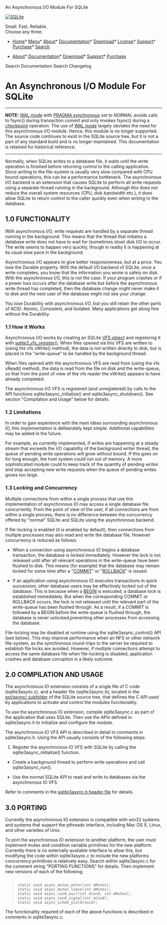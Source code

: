 




An Asynchronous I/O Module For SQLite




[![SQLite](images/sqlite370_banner.gif)](index.html)


Small. Fast. Reliable.  
Choose any three.


* [Home](index.html)* [Menu](javascript:void(0))* [About](about.html)* [Documentation](docs.html)* [Download](download.html)* [License](copyright.html)* [Support](support.html)* [Purchase](prosupport.html)* [Search](javascript:void(0))




* [About](about.html)* [Documentation](docs.html)* [Download](download.html)* [Support](support.html)* [Purchase](prosupport.html)






Search Documentation
Search Changelog







# An Asynchronous I/O Module For SQLite




---


**NOTE:**
[WAL mode](wal.html) with [PRAGMA synchronous](pragma.html#pragma_synchronous) set to NORMAL avoids calls to
fsync() during transaction commit and only invokes fsync() during
a [checkpoint](wal.html#ckpt) operation. The use of [WAL mode](wal.html) largely obviates the
need for this asynchronous I/O module. Hence, this module is no longer
supported. The source code continues to exist in the SQLite source tree,
but it is not a part of any standard build and is no longer maintained.
This documentation is retained for historical reference.



---


Normally, when SQLite writes to a database file, it waits until the write
operation is finished before returning control to the calling application.
Since writing to the file\-system is usually very slow compared with CPU
bound operations, this can be a performance bottleneck. The asynchronous I/O
backend is an extension that causes SQLite to perform all write requests
using a separate thread running in the background. Although this does not
reduce the overall system resources (CPU, disk bandwidth etc.), it does
allow SQLite to return control to the caller quickly even when writing to
the database.

## 1\.0 FUNCTIONALITY


With asynchronous I/O, write requests are handled by a separate thread
running in the background. This means that the thread that initiates
a database write does not have to wait for (sometimes slow) disk I/O
to occur. The write seems to happen very quickly, though in reality
it is happening at its usual slow pace in the background.

Asynchronous I/O appears to give better responsiveness, but at a price.
You lose the Durable property. With the default I/O backend of SQLite,
once a write completes, you know that the information you wrote is
safely on disk. With the asynchronous I/O, this is not the case. If
your program crashes or if a power loss occurs after the database
write but before the asynchronous write thread has completed, then the
database change might never make it to disk and the next user of the
database might not see your change.

You lose Durability with asynchronous I/O, but you still retain the
other parts of ACID: Atomic, Consistent, and Isolated. Many
applications get along fine without the Durability.

### 1\.1 How it Works


Asynchronous I/O works by creating an SQLite [VFS object](c3ref/vfs.html)
and registering it with [sqlite3\_vfs\_register()](c3ref/vfs_find.html).
When files opened via 
this VFS are written to (using the vfs xWrite() method), the data is not 
written directly to disk, but is placed in the "write\-queue" to be
handled by the background thread.

When files opened with the asynchronous VFS are read from 
(using the vfs xRead() method), the data is read from the file on 
disk and the write\-queue, so that from the point of view of
the vfs reader the xWrite() appears to have already completed.

The asynchronous I/O VFS is registered (and unregistered) by calls to the 
API functions sqlite3async\_initialize() and sqlite3async\_shutdown().
See section "Compilation and Usage" below for details.

### 1\.2 Limitations


In order to gain experience with the main ideas surrounding asynchronous 
IO, this implementation is deliberately kept simple. Additional 
capabilities may be added in the future.

For example, as currently implemented, if writes are happening at a 
steady stream that exceeds the I/O capability of the background writer
thread, the queue of pending write operations will grow without bound.
If this goes on for long enough, the host system could run out of memory. 
A more sophisticated module could to keep track of the quantity of 
pending writes and stop accepting new write requests when the queue of 
pending writes grows too large.

### 1\.3 Locking and Concurrency


Multiple connections from within a single process that use this
implementation of asynchronous IO may access a single database
file concurrently. From the point of view of the user, if all
connections are from within a single process, there is no difference
between the concurrency offered by "normal" SQLite and SQLite
using the asynchronous backend.

If file\-locking is enabled (it is enabled by default), then connections
from multiple processes may also read and write the database file.
However concurrency is reduced as follows:

* When a connection using asynchronous IO begins a database
 transaction, the database is locked immediately. However the
 lock is not released until after all relevant operations
 in the write\-queue have been flushed to disk. This means
 (for example) that the database may remain locked for some 
 time after a "[COMMIT](lang_transaction.html)" or "[ROLLBACK](lang_transaction.html)" is issued.

* If an application using asynchronous IO executes transactions
 in quick succession, other database users may be effectively
 locked out of the database. This is because when a [BEGIN](lang_transaction.html)
 is executed, a database lock is established immediately. But
 when the corresponding COMMIT or ROLLBACK occurs, the lock
 is not released until the relevant part of the write\-queue 
 has been flushed through. As a result, if a COMMIT is followed
 by a BEGIN before the write\-queue is flushed through, the database 
 is never unlocked,preventing other processes from accessing 
 the database.


File\-locking may be disabled at runtime using the sqlite3async\_control()
API (see below). This may improve performance when an NFS or other 
network file\-system, as the synchronous round\-trips to the server be 
required to establish file locks are avoided. However, if multiple 
connections attempt to access the same database file when file\-locking
is disabled, application crashes and database corruption is a likely
outcome.


## 2\.0 COMPILATION AND USAGE



The asynchronous IO extension consists of a single file of C code
(sqlite3async.c), and a header file (sqlite3async.h), located in the
[ext/async/ subfolder](https://www.sqlite.org/src/dir?name=ext/async) of the SQLite source tree, that defines the 
C API used by applications to activate and control the modules 
functionality.


To use the asynchronous IO extension, compile sqlite3async.c as
part of the application that uses SQLite. Then use the APIs defined
in sqlite3async.h to initialize and configure the module.


The asynchronous IO VFS API is described in detail in comments in 
sqlite3async.h. Using the API usually consists of the following steps:

1. Register the asynchronous IO VFS with SQLite by calling the
 sqlite3async\_initialize() function.

- Create a background thread to perform write operations and call
 sqlite3async\_run().

- Use the normal SQLite API to read and write to databases via 
 the asynchronous IO VFS.


Refer to comments in the
[sqlite3async.h header file](https://www.sqlite.org/src/finfo?name=ext/async/sqlite3async.h) for details.


## 3\.0 PORTING


Currently the asynchronous IO extension is compatible with win32 systems
and systems that support the pthreads interface, including Mac OS X, Linux, 
and other varieties of Unix. 

To port the asynchronous IO extension to another platform, the user must
implement mutex and condition variable primitives for the new platform.
Currently there is no externally available interface to allow this, but
modifying the code within sqlite3async.c to include the new platforms
concurrency primitives is relatively easy. Search within sqlite3async.c
for the comment string "PORTING FUNCTIONS" for details. Then implement
new versions of each of the following:


> ```
> 
> static void async_mutex_enter(int eMutex);
> static void async_mutex_leave(int eMutex);
> static void async_cond_wait(int eCond, int eMutex);
> static void async_cond_signal(int eCond);
> static void async_sched_yield(void);
> 
> ```


The functionality required of each of the above functions is described
in comments in sqlite3async.c.








































